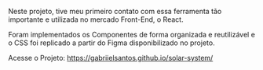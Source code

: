 Neste projeto, tive meu primeiro contato com essa ferramenta tão importante e utilizada no mercado Front-End, o React.

Foram implementados os Componentes de forma organizada e reutilizável e o CSS foi replicado a partir do Figma disponibilizado no projeto.


Acesse o Projeto: https://gabriielsantos.github.io/solar-system/
